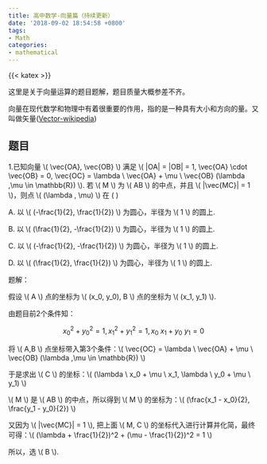 ```yaml
---
title: 高中数学-向量篇（持续更新）
date: '2018-09-02 18:54:58 +0800'
tags:
- Math
categories:
- mathematical
---
```

{{< katex >}}

这里是关于向量运算的题目题解，题目质量大概参差不齐。

向量在现代数学和物理中有着很重要的作用，指的是一种具有大小和方向的量。又叫做矢量([Vector-wikipedia](https://en.wikipedia.org/wiki/Vector))

## 题目

1.已知向量 \\( \vec{OA}, \vec{OB} \\) 满足 \\( \|OA\| = \|OB\| = 1, \vec{OA} \cdot \vec{OB} = 0, \vec{OC} = \lambda \ \vec{OA} + \mu \ \vec{OB} (\lambda ,\mu \in \mathbb{R}) \\). 若 \\( M \\) 为 \\( AB \\) 的中点，并且 \\( \|\vec{MC}\| = 1 \\)，则点 \\( (\lambda , \mu) \\) 在 (  )

A. 以 \\( (-\frac{1}{2}, \frac{1}{2}) \\) 为圆心，半径为 \\( 1 \\) 的圆上.

B. 以 \\( (\frac{1}{2}, -\frac{1}{2}) \\) 为圆心，半径为 \\( 1 \\) 的圆上.

C. 以 \\( (-\frac{1}{2}, -\frac{1}{2}) \\) 为圆心，半径为 \\( 1 \\) 的圆上.

D. 以 \\( (\frac{1}{2}, \frac{1}{2}) \\) 为圆心，半径为 \\( 1 \\) 的圆上.

题解：

假设 \\( A \\) 点的坐标为 \\( (x_0, y_0), B \\) 点的坐标为 \\( (x_1, y_1) \\).

由题目前2个条件知：

$$ x_0 ^2 + y_0 ^2 = 1, x_1 ^2 + y_1 ^2 = 1, x_0 \ x_1 + y_0 \ y_1 = 0 $$

将 \\( A,B \\) 点坐标带入第3个条件：\\( \vec{OC} = \lambda \ \vec{OA} + \mu \ \vec{OB} (\lambda ,\mu \in \mathbb{R}) \\)

于是求出 \\( C \\) 的坐标：\\( (\lambda \ x_0 + \mu \ x_1, \lambda \ y_0 + \mu \ y_1) \\)

\\( M \\) 是 \\( AB \\) 的中点，所以得到 \\( M \\) 的坐标为：\\( (\frac{x_1 - x_0}{2}, \frac{y_1 - y_0}{2}) \\)

又因为 \\( \|\vec{MC}\| = 1 \\), 把上面 \\( M, C \\) 的坐标代入进行计算并化简，最终可得：\\( (\lambda + \frac{1}{2})^2 + (\mu - \frac{1}{2})^2 = 1 \\)

所以，选 \\( B \\).
